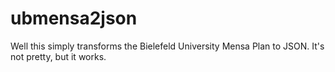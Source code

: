 # ubmensa2json

Well this simply transforms the Bielefeld University Mensa Plan
to JSON. It's not pretty, but it works.